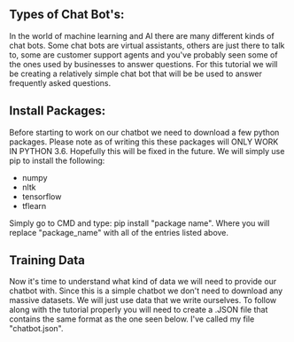 ## Types of Chat Bot's:
In the world of machine learning and AI there are many different kinds of chat bots. Some chat bots are virtual assistants, others are just there to talk to, some are customer support agents and you've probably seen some of the ones used by businesses to answer questions. For this tutorial we will be creating a relatively simple chat bot that will be be used to answer frequently asked questions.

## Install Packages:
Before starting to work on our chatbot we need to download a few python packages. Please note as of writing this these packages will ONLY WORK IN PYTHON 3.6. Hopefully this will be fixed in the future.
We will simply use pip to install the following:
- numpy
- nltk
- tensorflow
- tflearn

Simply go to CMD and type: pip install "package name". Where you will replace "package_name" with all of the entries listed above.

## Training Data
Now it's time to understand what kind of data we will need to provide our chatbot with. Since this is a simple chatbot we don't need to download any massive datasets. We will just use data that we write ourselves. To follow along with the tutorial properly you will need to create a .JSON file that contains the same format as the one seen below. I've called my file "chatbot.json".
